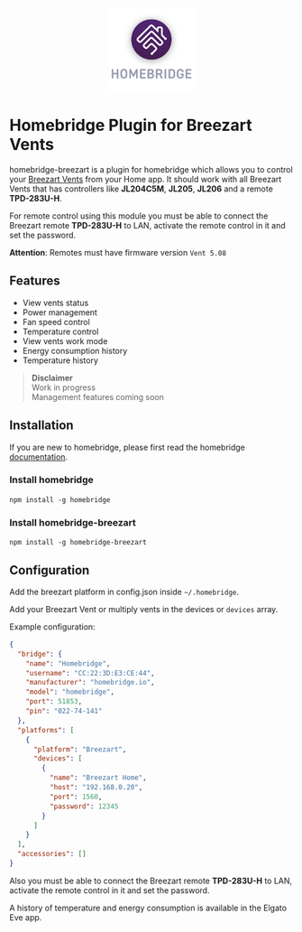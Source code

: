 
<p align="center">

<img src="https://github.com/homebridge/branding/raw/master/logos/homebridge-wordmark-logo-vertical.png" width="150">

</p>


# Homebridge Plugin for Breezart Vents

homebridge-breezart is a plugin for homebridge which allows you to control your [Breezart Vents](http://breezart.ru/) from your Home app. It should work with all Breezart Vents that has controllers like **JL204С5M**, **JL205**, **JL206** and a remote **TPD-283U-H**.

For remote control using this module you must be able to connect the Breezart remote **TPD-283U-H** to LAN, activate the remote control in it and set the password.

**Attention**: Remotes must have firmware version `Vent 5.08`

## Features
* View vents status
* Power management
* Fan speed control
* Temperature control
* View vents work mode
* Energy consumption history
* Temperature history

> **Disclaimer**\
> Work in progress\
> Management features coming soon

## Installation
If you are new to homebridge, please first read the homebridge [documentation](https://www.npmjs.com/package/homebridge).

### Install homebridge
```
npm install -g homebridge
```
### Install homebridge-breezart
```
npm install -g homebridge-breezart
```

## Configuration
Add the breezart platform in config.json inside `~/.homebridge`.

Add your Breezart Vent or multiply vents in the devices or `devices` array.

Example configuration:
```json
{
  "bridge": {
    "name": "Homebridge",
    "username": "CC:22:3D:E3:CE:44",
    "manufacturer": "homebridge.io",
    "model": "homebridge",
    "port": 51853,
    "pin": "022-74-141"
  },
  "platforms": [
    {
      "platform": "Breezart",
      "devices": [
        {
          "name": "Breezart Home",
          "host": "192.168.0.20",
          "port": 1560,
          "password": 12345
        }
      ]
    }
  ],
  "accessories": []
}
```
Also you must be able to connect the Breezart remote **TPD-283U-H** to LAN, activate the remote control in it and set the password.

A history of temperature and energy consumption is available in the Elgato Eve app.
